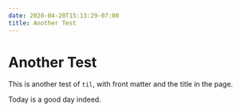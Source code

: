 ```yaml
---
date: 2020-04-20T15:13:29-07:00
title: Another Test
---
```


# Another Test

This is another test of `til`, with front matter and the title in the
page.

Today is a good day indeed.
